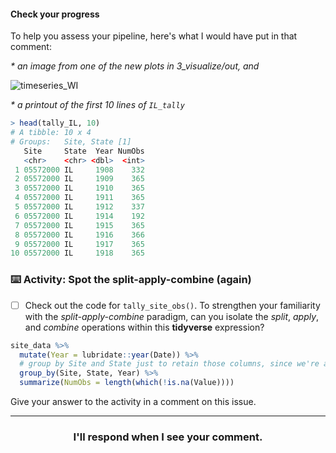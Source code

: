 #### Check your progress

To help you assess your pipeline, here's what I would have put in that comment:

_* an image from one of the new plots in *3_visualize/out*, and_

![timeseries_WI](https://user-images.githubusercontent.com/12039957/82912759-71d6a280-9f3b-11ea-8e89-381ab350aeca.png)

_* a printout of the first 10 lines of `IL_tally`_

```r
> head(tally_IL, 10)
# A tibble: 10 x 4
# Groups:   Site, State [1]
   Site     State  Year NumObs
   <chr>    <chr> <dbl>  <int>
 1 05572000 IL     1908    332
 2 05572000 IL     1909    365
 3 05572000 IL     1910    365
 4 05572000 IL     1911    365
 5 05572000 IL     1912    337
 6 05572000 IL     1914    192
 7 05572000 IL     1915    365
 8 05572000 IL     1916    366
 9 05572000 IL     1917    365
10 05572000 IL     1918    365
```

### :keyboard: Activity: Spot the split-apply-combine (again)

- [ ] Check out the code for `tally_site_obs()`. To strengthen your familiarity with the *split-apply-combine* paradigm, can you isolate the *split*, *apply*, and *combine* operations within this **tidyverse** expression?
```r
site_data %>%
  mutate(Year = lubridate::year(Date)) %>%
  # group by Site and State just to retain those columns, since we're already only looking at just one site worth of data
  group_by(Site, State, Year) %>%
  summarize(NumObs = length(which(!is.na(Value))))
```

Give your answer to the activity in a comment on this issue.

<hr><h3 align="center">I'll respond when I see your comment.</h3>
